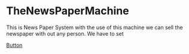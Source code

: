 # TheNewsPaperMachine
This is News Paper System with the use of this machine we can sell the newspaper with out any person.
We have  to set   
<!DOCTYPE html>
<a href="https://s-media-cache-ak0.pinimg.com/originals/89/7b/5c/897b5c27b8180be894753b10d9690737.jpg">Button</a>


